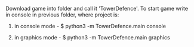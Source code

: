 Download game into folder and call it 'TowerDefence'.
To start game write in console in previous folder, where project is:

1) in console mode - $ python3 -m TowerDefence.main console

2) in graphics mode - $ python3 -m TowerDefence.main graphics
